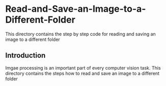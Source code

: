 # Read-and-Save-an-Image-to-a-Different-Folder
This directory contains the step by step code for reading and saving an image to a different folder

## Introduction
Imgae processing is an important part of every computer vision task. This directory contains the steps how to read and save an image to a different folder
